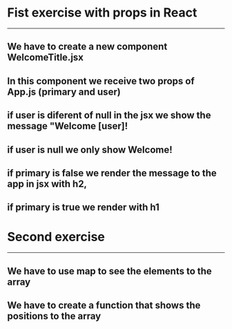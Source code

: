 
# Fist exercise with props in React
_______________________________

## We have to create a new component WelcomeTitle.jsx

## In this component we receive two props of App.js (primary and user)

## if user is diferent of null in the jsx we show the message "Welcome [user]!

## if user is null we only show Welcome!

## if primary is false we render the message to the app in jsx with h2,

## if primary is true we render with h1


# Second exercise 
___________________

## We have to use map to see the elements to the array
## We have to create a function that shows the positions to the array

